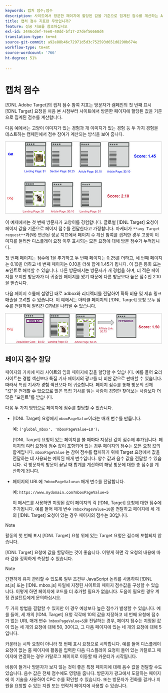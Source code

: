 ```yaml
---
keywords: 캡처 점수;점수
description: 사이트에서 방문한 페이지에 할당된 값을 기준으로 집계된 점수를 계산하는 Adobe [!DNL Target] 의 캡처 점수 참여 지표에 대해 알아봅니다.
title: 캡처 점수 지표란 무엇입니까?
feature: 성공 지표를 참조하십시오
exl-id: 3446cdef-7ee0-40dd-bf17-27def56668d4
translation-type: tm+mt
source-git-commit: a92e88b46c72971d5d3c752593d651d8290b674e
workflow-type: tm+mt
source-wordcount: '766'
ht-degree: 51%

---
```


# 캡처 점수

[!DNL Adobe Target]의 캡처 점수 참여 지표는 방문자가 캠페인의 첫 번째 표시 [!DNL Target] 요청을 처음 본 시점부터 사이트에서 방문한 페이지에 할당된 값을 기준으로 집계된 점수를 계산합니다.

다음 예에서는 고양이 이미지가 있는 경험과 개 이미지가 있는 경험 등 두 가지 경험을 테스트하는 캠페인에서 점수 참여가 계산되는 방식을 보여 줍니다.

![](assets/example_score.png)

이 예제에서는 첫 번째 방문자가 고양이를 경험합니다. 글로벌 [!DNL Target] 요청이 페이지 값을 기준으로 페이지 점수를 전달한다고 가정합니다. 마케터가 `**any Target request**`과(와) 연관된 성공 지표에서 페이지 수 계산 참여를 캡처한 경우 고양이 이미지를 둘러싼 디스플레이 요청 이후 표시되는 모든 요청에 대해 방문 점수가 누적됩니다.

첫 번째 페이지는 점수에 1을 추가하고 두 번째 페이지는 0.25를 더하고, 세 번째 페이지는 0.10을 더하고 네 번째 페이지는 0.10을 더해 합계 1.45가 됩니다. 이 값은 통화 또는 포인트로 해석할 수 있습니다. 다른 방문에서는 방문자가 개 경험을 하며, 더 적은 페이지를 보지만 방문자가 더 귀중한 페이지를 봤기 때문에 다른 방문보다 높은 점수인 2.10을 받습니다.

다음 페이지 흐름에 설명된 대로 adbox와 리디렉터를 전달하여 획득 비용 및 제휴 링크 매출을 고려할 수 있습니다. 이 예에서는 아티클 페이지의 [!DNL Target] 요청 모두 점수를 전달하며 알려진 CPM을 나타낼 수 있습니다.

![](assets/example_score2.png)

## 페이지 점수 할당

페이지의 가치에 따라 사이트의 임의 페이지에 값을 할당할 수 있습니다. 예를 들어 요리 사이트는 경험 섹션보다 특집 기사 페이지의 광고를 더 비싼 값으로 판매할 수 있습니다. 따라서 특집 기사가 경험 섹션보다 더 귀중합니다. 페이지 점수를 통해 방문의 전체 &quot;값&quot;을 전개할 수 있으므로 많은 특집 기사를 읽는 사람이 경험만 찾아보는 사람보다 더 많은 &quot;포인트&quot;를 받습니다.

다음 두 가지 방법으로 페이지에 점수를 할당할 수 있습니다.

* [!DNL Target] 요청에서 `mboxPageValue`이라는 매개 변수를 만듭니다.

   예: `('global_mbox', 'mboxPageValue=10');`

   [!DNL Target] 요청이 있는 페이지를 볼 때마다 지정된 값이 점수에 추가됩니다. 페이지의 여러 요청에 점수 값이 포함되어 있는 경우 페이지의 점수는 모든 요청 값의 합계입니다. `mboxPageValue` 는 참여 점수를 캡처하기 위해 Target 요청에서 값을 전달하는 데 사용되는 예약된 매개 변수입니다. 양수 값과 음수 값을 전달할 수 있습니다. 각 방문자의 방문이 끝날 때 합계를 계산하여 해당 방문에 대한 총 점수를 계산하게 됩니다.

* 페이지의 URL에 `?mboxPageValue=n` 매개 변수를 전달합니다.

   예: `https://www.mydomain.com?mboxPageValue=5`

   이 메서드를 사용하면 지정된 값이 페이지의 각 [!DNL Target] 요청에 대한 점수에 추가됩니다. 예를 들어 매개 변수 `?mboxPageValue=10`을 전달하고 페이지에 세 개의 [!DNL Target] 요청이 있는 경우 페이지의 점수는 30입니다.

>[!NOTE]
>
>활동의 첫 번째 표시 [!DNL Target] 요청 위에 있는 Target 요청은 점수에 포함되지 않습니다.

[!DNL Target] 요청에 값을 할당하는 것이 좋습니다. 이렇게 하면 각 요청의 내용에 따라 값을 정확하게 측정할 수 있습니다.

>[!NOTE]
>
>간편하게 유지 관리할 수 있도록 일부 조건부 JavaScript 논리를 사용하여 [!DNL at.js] 또는 [!DNL mbox.js] 파일에 지정된 사이트의 페이지 점수값을 구성할 수 있습니다. 이렇게 하면 페이지에 코드를 더 추가할 필요가 없습니다. 도움이 필요한 경우 계정 컨설턴트에게 문의하십시오.

두 가지 방법을 결합할 수 있지만 이 경우 예상보다 높은 점수가 발생할 수 있습니다. 예를 들어, 세 개의 [!DNL Target] 요청 각각에 10의 값을 지정하고 네 번째 요청에 점수가 없는 URL 매개 변수 `?mboxPageValue=5`을 전달하는 경우, 페이지 점수는 지정된 값이 있는 세 개의 요청에 대해 50, 30이고, 그 다음 페이지에 있는 네 개의 요청에 대해 5입니다.

카운터는 시작 요청이 아니라 첫 번째 표시 요청으로 시작합니다. 예를 들어 디스플레이 요청이 없는 홈 페이지에 활동을 입력한 다음 디스플레이 요청이 들어 있는 카탈로그 페이지에 연결하는 경우 카탈로그 페이지로 이동할 때 카운터가 시작됩니다.

비용이 들거나 방문자가 보지 않는 것이 좋은 특정 페이지에 대해 음수 값을 전달할 수도 있습니다. 음수 값은 전체 점수에도 영향을 줍니다. 방문자가 광고에서 도달하는 페이지에 이 기술을 사용하여 CPC 수를 확인할 수 있습니다. 또는 방문자가 전화를 걸거나 지원을 요청할 수 있는 지원 또는 연락처 페이지에 사용할 수 있습니다.
